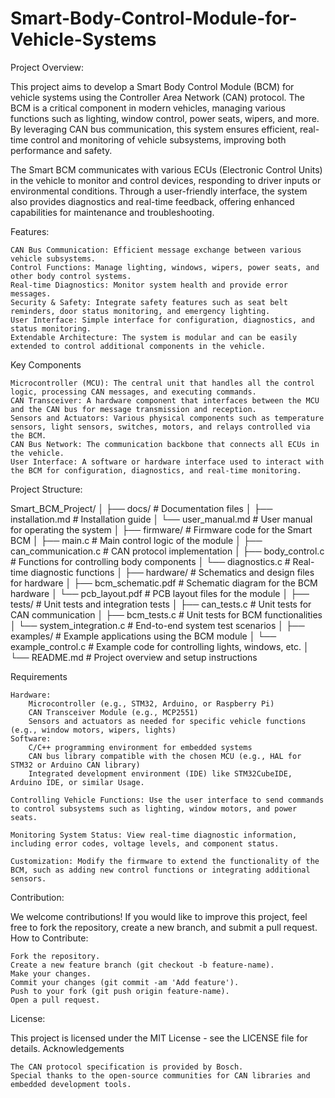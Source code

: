 # Smart-Body-Control-Module-for-Vehicle-Systems

Project Overview:

This project aims to develop a Smart Body Control Module (BCM) for vehicle systems using the Controller Area Network (CAN) protocol. The BCM is a critical component in modern vehicles, managing various functions such as lighting, window control, power seats, wipers, and more. By leveraging CAN bus communication, this system ensures efficient, real-time control and monitoring of vehicle subsystems, improving both performance and safety.

The Smart BCM communicates with various ECUs (Electronic Control Units) in the vehicle to monitor and control devices, responding to driver inputs or environmental conditions. Through a user-friendly interface, the system also provides diagnostics and real-time feedback, offering enhanced capabilities for maintenance and troubleshooting.

Features:

    CAN Bus Communication: Efficient message exchange between various vehicle subsystems.
    Control Functions: Manage lighting, windows, wipers, power seats, and other body control systems.
    Real-time Diagnostics: Monitor system health and provide error messages.
    Security & Safety: Integrate safety features such as seat belt reminders, door status monitoring, and emergency lighting.
    User Interface: Simple interface for configuration, diagnostics, and status monitoring.
    Extendable Architecture: The system is modular and can be easily extended to control additional components in the vehicle.

Key Components

    Microcontroller (MCU): The central unit that handles all the control logic, processing CAN messages, and executing commands.
    CAN Transceiver: A hardware component that interfaces between the MCU and the CAN bus for message transmission and reception.
    Sensors and Actuators: Various physical components such as temperature sensors, light sensors, switches, motors, and relays controlled via the BCM.
    CAN Bus Network: The communication backbone that connects all ECUs in the vehicle.
    User Interface: A software or hardware interface used to interact with the BCM for configuration, diagnostics, and real-time monitoring.

Project Structure:

Smart_BCM_Project/
│
├── docs/                    # Documentation files
│   ├── installation.md      # Installation guide
│   └── user_manual.md       # User manual for operating the system
│
├── firmware/                # Firmware code for the Smart BCM
│   ├── main.c               # Main control logic of the module
│   ├── can_communication.c  # CAN protocol implementation
│   ├── body_control.c       # Functions for controlling body components
│   └── diagnostics.c        # Real-time diagnostic functions
│
├── hardware/                # Schematics and design files for hardware
│   ├── bcm_schematic.pdf    # Schematic diagram for the BCM hardware
│   └── pcb_layout.pdf       # PCB layout files for the module
│
├── tests/                   # Unit tests and integration tests
│   ├── can_tests.c          # Unit tests for CAN communication
│   ├── bcm_tests.c          # Unit tests for BCM functionalities
│   └── system_integration.c # End-to-end system test scenarios
│
├── examples/                # Example applications using the BCM module
│   └── example_control.c    # Example code for controlling lights, windows, etc.
│
└── README.md                # Project overview and setup instructions

Requirements

    Hardware:
        Microcontroller (e.g., STM32, Arduino, or Raspberry Pi)
        CAN Transceiver Module (e.g., MCP2551)
        Sensors and actuators as needed for specific vehicle functions (e.g., window motors, wipers, lights)
    Software:
        C/C++ programming environment for embedded systems
        CAN bus library compatible with the chosen MCU (e.g., HAL for STM32 or Arduino CAN library)
        Integrated development environment (IDE) like STM32CubeIDE, Arduino IDE, or similar Usage.

    Controlling Vehicle Functions: Use the user interface to send commands to control subsystems such as lighting, window motors, and power seats.

    Monitoring System Status: View real-time diagnostic information, including error codes, voltage levels, and component status.

    Customization: Modify the firmware to extend the functionality of the BCM, such as adding new control functions or integrating additional sensors.

Contribution:

We welcome contributions! If you would like to improve this project, feel free to fork the repository, create a new branch, and submit a pull request.
How to Contribute:

    Fork the repository.
    Create a new feature branch (git checkout -b feature-name).
    Make your changes.
    Commit your changes (git commit -am 'Add feature').
    Push to your fork (git push origin feature-name).
    Open a pull request.

License:

This project is licensed under the MIT License - see the LICENSE file for details.
Acknowledgements

    The CAN protocol specification is provided by Bosch.
    Special thanks to the open-source communities for CAN libraries and embedded development tools.
